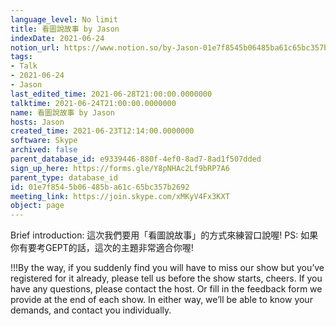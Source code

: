 ```yaml
---
language_level: No limit
title: 看圖說故事 by Jason
indexDate: 2021-06-24
notion_url: https://www.notion.so/by-Jason-01e7f8545b06485ba61c65bc357b2692
tags:
- Talk
- 2021-06-24
- Jason
last_edited_time: 2021-06-28T21:00:00.0000000
talktime: 2021-06-24T21:00:00.0000000
name: 看圖說故事 by Jason
hosts: Jason
created_time: 2021-06-23T12:14:00.0000000
software: Skype
archived: false
parent_database_id: e9339446-880f-4ef0-8ad7-8ad1f507dded
sign_up_here: https://forms.gle/Y8pNHAc2Lf9bRP7A6
parent_type: database_id
id: 01e7f854-5b06-485b-a61c-65bc357b2692
meeting_link: https://join.skype.com/xMKyV4Fx3KXT
object: page
---
```




Brief introduction: 這次我們要用「看圖說故事」的方式來練習口說喔!
PS: 如果你有要考GEPT的話，這次的主題非常適合你喔!

!!!By the way, if you suddenly find you will have to miss our show but you’ve registered for it already, please tell us before the show starts, cheers.
If you have any questions, please contact the host. Or fill in the feedback form we provide at the end of each show. In either way, we’ll be able to know your demands, and contact you individually.



